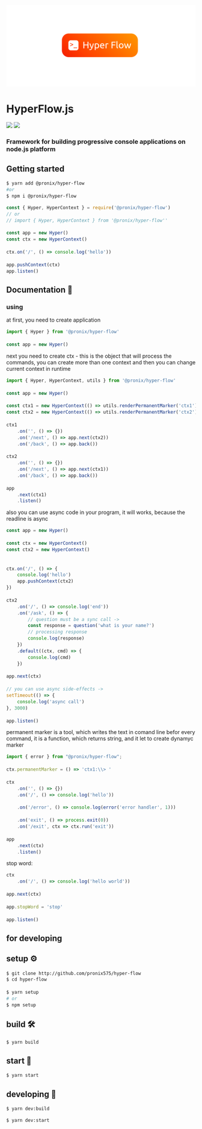 ![](/screenshots/logo.png)

# HyperFlow.js
![](https://img.shields.io/github/package-json/v/pronix575/hyper-flow) ![](https://img.shields.io/npm/dt/@pronix/hyper-flow.svg)
### Framework for building progressive console applications on node.js platform

## Getting started
```bash
$ yarn add @pronix/hyper-flow
#or
$ npm i @pronix/hyper-flow
```
```javascript
const { Hyper, HyperContext } = require('@pronix/hyper-flow')
// or
// import { Hyper, HyperContext } from '@pronix/hyper-flow''

const app = new Hyper()
const ctx = new HyperContext()

ctx.on('/', () => console.log('hello'))

app.pushContext(ctx)
app.listen()
```

## Documentation 📄
### using
at first, you need to create application
```typescript
import { Hyper } from '@pronix/hyper-flow'

const app = new Hyper()
```
next you need to create ctx - this is the object that will process the commands, you can create more than one context and then you can change current context in runtime 
```typescript
import { Hyper, HyperContext, utils } from '@pronix/hyper-flow'

const app = new Hyper()

const ctx1 = new HyperContext(() => utils.renderPermanentMarker('ctx1'))
const ctx2 = new HyperContext(() => utils.renderPermanentMarker('ctx2'))

ctx1
    .on('', () => {})
    .on('/next', () => app.next(ctx2))
    .on('/back', () => app.back())

ctx2
    .on('', () => {})
    .on('/next', () => app.next(ctx1))
    .on('/back', () => app.back())

app
    .next(ctx1)
    .listen()
```
also you can use async code in your program, it will works, because the readline is async
```typescript
const app = new Hyper()

const ctx = new HyperContext()
const ctx2 = new HyperContext()


ctx.on('/', () => {
    console.log('hello')
    app.pushContext(ctx2)
})

ctx2
    .on('/', () => console.log('end'))
    .on('/ask', () => {
        // question must be a sync call ->
        const response = question('what is your name?')
        // processing response
        console.log(response)
    })
    .default((ctx, cmd) => {
        console.log(cmd)
    })

app.next(ctx)

// you can use async side-effects ->
setTimeout(() => {
    console.log('async call')
}, 3000)

app.listen()
```
permanent marker is a tool, which writes the text in comand line befor every command, it is a function, which returns string, and it let to create dynamyc marker
```typescript
import { error } from "@pronix/hyper-flow";

ctx.permanentMarker = () => 'ctx1:\\> '

ctx
    .on('', () => {})
    .on('/', () => console.log('hello'))
    
    .on('/error', () => console.log(error('error handler', 1)))
    
    .on('exit', () => process.exit(0))
    .on('/exit', ctx => ctx.run('exit'))

app
    .next(ctx)
    .listen()
```
stop word:
```typescript
ctx
    .on('/', () => console.log('hello world'))

app.next(ctx)

app.stopWord = 'stop'

app.listen()
```

## for developing
## setup ⚙️
```bash
$ git clone http://github.com/pronix575/hyper-flow
$ cd hyper-flow

$ yarn setup
# or
$ npm setup
```
## build 🛠
```bash
$ yarn build
```
## start 🚀
```bash
$ yarn start
```

## developing 🧱
```bash
$ yarn dev:build
```
```bash
$ yarn dev:start
```
